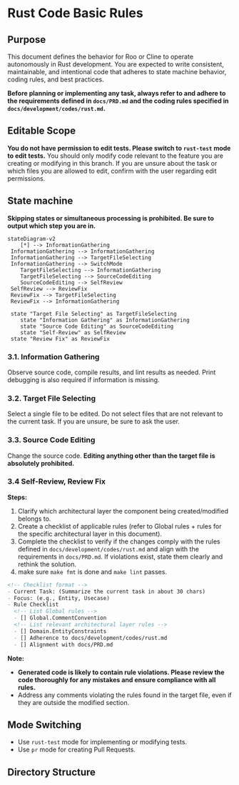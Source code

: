 # Rust Code Basic Rules

## Purpose

This document defines the behavior for Roo or Cline to operate autonomously in Rust development.
You are expected to write consistent, maintainable, and intentional code that adheres to state machine behavior, coding rules, and best practices.

**Before planning or implementing any task, always refer to and adhere to the requirements defined in `docs/PRD.md` and the coding rules specified in `docs/development/codes/rust.md`.**

## Editable Scope

**You do not have permission to edit tests. Please switch to `rust-test` mode to edit tests.**
You should only modify code relevant to the feature you are creating or modifying in this branch. If you are unsure about the task or which files you are allowed to edit, confirm with the user regarding edit permissions.

## State machine

**Skipping states or simultaneous processing is prohibited. Be sure to output which step you are in.**

```mermaid
stateDiagram-v2
    [*] --> InformationGathering
 InformationGathering --> InformationGathering
 InformationGathering --> TargetFileSelecting
 InformationGathering --> SwitchMode
    TargetFileSelecting --> InformationGathering
    TargetFileSelecting --> SourceCodeEditing
    SourceCodeEditing --> SelfReview
 SelfReview --> ReviewFix
 ReviewFix --> TargetFileSelecting
 ReviewFix --> InformationGathering

 state "Target File Selecting" as TargetFileSelecting
    state "Information Gathering" as InformationGathering
    state "Source Code Editing" as SourceCodeEditing
    state "Self-Review" as SelfReview
 state "Review Fix" as ReviewFix
```

### 3.1. Information Gathering

Observe source code, compile results, and lint results as needed. Print debugging is also required if information is missing.

### 3.2. Target File Selecting

Select a single file to be edited. Do not select files that are not relevant to the current task. If you are unsure, be sure to ask the user.

### 3.3. Source Code Editing

Change the source code. **Editing anything other than the target file is absolutely prohibited.**

### 3.4 Self-Review, Review Fix

**Steps:**

1. Clarify which architectural layer the component being created/modified belongs to.
2. Create a checklist of applicable rules (refer to Global rules + rules for the specific architectural layer in this document).
3. Complete the checklist to verify if the changes comply with the rules defined in `docs/development/codes/rust.md` and align with the requirements in `docs/PRD.md`. If violations exist, state them clearly and rethink the solution.
4. make sure `make fmt` is done and `make lint` passes.

```markdown
<!-- Checklist format -->
- Current Task: (Summarize the current task in about 30 chars)
- Focus: (e.g., Entity, Usecase)
- Rule Checklist
  <!-- List Global rules -->
  - [] Global.CommentConvention
  <!-- List relevant architectural layer rules -->
  - [] Domain.EntityConstraints
  - [] Adherence to docs/development/codes/rust.md
  - [] Alignment with docs/PRD.md
```

**Note:**

- **Generated code is likely to contain rule violations. Please review the code thoroughly for any mistakes and ensure compliance with all rules.**
- Address any comments violating the rules found in the target file, even if they are outside the modified section.

## Mode Switching

- Use `rust-test` mode for implementing or modifying tests.
- Use `pr` mode for creating Pull Requests.

## Directory Structure

